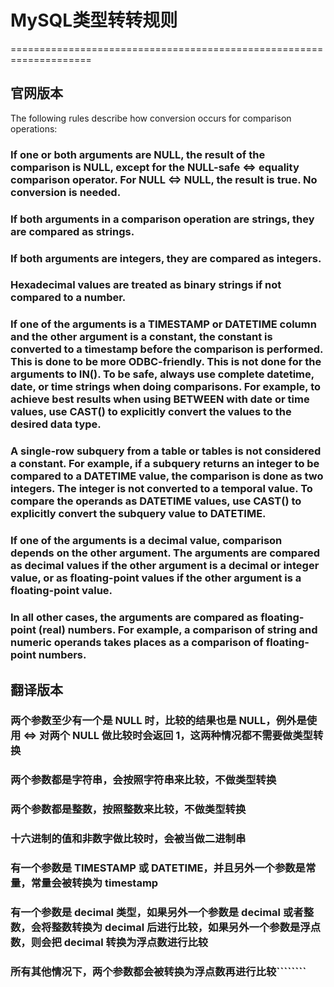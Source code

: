 # MySQL类型转转规则  

====================================================================
## 官网版本

The following rules describe how conversion occurs for comparison operations:

### If one or both arguments are NULL, the result of the comparison is NULL, except for the NULL-safe <=> equality comparison operator. For NULL <=> NULL, the result is true. No conversion is needed.   

### If both arguments in a comparison operation are strings, they are compared as strings.

### If both arguments are integers, they are compared as integers.

### Hexadecimal values are treated as binary strings if not compared to a number.

### If one of the arguments is a TIMESTAMP or DATETIME column and the other argument is a constant, the constant is converted to a timestamp before the comparison is performed. This is done to be more ODBC-friendly. This is not done for the arguments to IN(). To be safe, always use complete datetime, date, or time strings when doing comparisons. For example, to achieve best results when using BETWEEN with date or time values, use CAST() to explicitly convert the values to the desired data type.

### A single-row subquery from a table or tables is not considered a constant. For example, if a subquery returns an integer to be compared to a DATETIME value, the comparison is done as two integers. The integer is not converted to a temporal value. To compare the operands as DATETIME values, use CAST() to explicitly convert the subquery value to DATETIME.

### If one of the arguments is a decimal value, comparison depends on the other argument. The arguments are compared as decimal values if the other argument is a decimal or integer value, or as floating-point values if the other argument is a floating-point value.

### In all other cases, the arguments are compared as floating-point (real) numbers. For example, a comparison of string and numeric operands takes places as a comparison of floating-point numbers. 

## 翻译版本
### 两个参数至少有一个是 NULL 时，比较的结果也是 NULL，例外是使用 <=> 对两个 NULL 做比较时会返回 1，这两种情况都不需要做类型转换

### 两个参数都是字符串，会按照字符串来比较，不做类型转换

### 两个参数都是整数，按照整数来比较，不做类型转换

### 十六进制的值和非数字做比较时，会被当做二进制串

### 有一个参数是 TIMESTAMP 或 DATETIME，并且另外一个参数是常量，常量会被转换为 timestamp

### 有一个参数是 decimal 类型，如果另外一个参数是 decimal 或者整数，会将整数转换为 decimal 后进行比较，如果另外一个参数是浮点数，则会把 decimal 转换为浮点数进行比较

### 所有其他情况下，两个参数都会被转换为浮点数再进行比较````````

